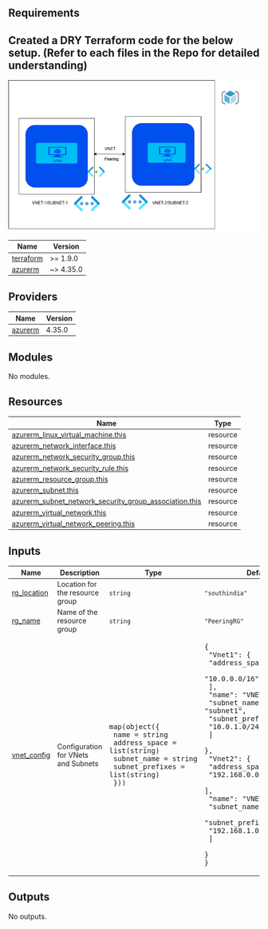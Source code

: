 ## Requirements
## Created a DRY Terraform code for the below setup. (Refer to each files in the Repo for detailed understanding)

<p align="left">
  <img src="./Vnet-peering.png" alt="Alt text" width="600"/>
</p>

| Name | Version |
|------|---------|
| <a name="requirement_terraform"></a> [terraform](#requirement\_terraform) | >= 1.9.0 |
| <a name="requirement_azurerm"></a> [azurerm](#requirement\_azurerm) | ~> 4.35.0 |

## Providers

| Name | Version |
|------|---------|
| <a name="provider_azurerm"></a> [azurerm](#provider\_azurerm) | 4.35.0 |

## Modules

No modules.

## Resources

| Name | Type |
|------|------|
| [azurerm_linux_virtual_machine.this](https://registry.terraform.io/providers/hashicorp/azurerm/latest/docs/resources/linux_virtual_machine) | resource |
| [azurerm_network_interface.this](https://registry.terraform.io/providers/hashicorp/azurerm/latest/docs/resources/network_interface) | resource |
| [azurerm_network_security_group.this](https://registry.terraform.io/providers/hashicorp/azurerm/latest/docs/resources/network_security_group) | resource |
| [azurerm_network_security_rule.this](https://registry.terraform.io/providers/hashicorp/azurerm/latest/docs/resources/network_security_rule) | resource |
| [azurerm_resource_group.this](https://registry.terraform.io/providers/hashicorp/azurerm/latest/docs/resources/resource_group) | resource |
| [azurerm_subnet.this](https://registry.terraform.io/providers/hashicorp/azurerm/latest/docs/resources/subnet) | resource |
| [azurerm_subnet_network_security_group_association.this](https://registry.terraform.io/providers/hashicorp/azurerm/latest/docs/resources/subnet_network_security_group_association) | resource |
| [azurerm_virtual_network.this](https://registry.terraform.io/providers/hashicorp/azurerm/latest/docs/resources/virtual_network) | resource |
| [azurerm_virtual_network_peering.this](https://registry.terraform.io/providers/hashicorp/azurerm/latest/docs/resources/virtual_network_peering) | resource |

## Inputs

| Name | Description | Type | Default | Required |
|------|-------------|------|---------|:--------:|
| <a name="input_rg_location"></a> [rg\_location](#input\_rg\_location) | Location for the resource group | `string` | `"southindia"` | no |
| <a name="input_rg_name"></a> [rg\_name](#input\_rg\_name) | Name of the resource group | `string` | `"PeeringRG"` | no |
| <a name="input_vnet_config"></a> [vnet\_config](#input\_vnet\_config) | Configuration for VNets and Subnets | <pre>map(object({<br/>    name            = string<br/>    address_space   = list(string)<br/>    subnet_name     = string<br/>    subnet_prefixes = list(string)<br/>  }))</pre> | <pre>{<br/>  "Vnet1": {<br/>    "address_space": [<br/>      "10.0.0.0/16"<br/>    ],<br/>    "name": "VNET1",<br/>    "subnet_name": "subnet1",<br/>    "subnet_prefixes": [<br/>      "10.0.1.0/24"<br/>    ]<br/>  },<br/>  "Vnet2": {<br/>    "address_space": [<br/>      "192.168.0.0/16"<br/>    ],<br/>    "name": "VNET2",<br/>    "subnet_name": "subnet2",<br/>    "subnet_prefixes": [<br/>      "192.168.1.0/24"<br/>    ]<br/>  }<br/>}</pre> | no |

## Outputs

No outputs.




